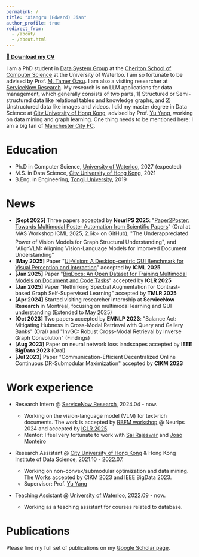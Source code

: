 ```yaml
---
permalink: /
title: "Xiangru (Edward) Jian"
author_profile: true
redirect_from: 
  - /about/
  - /about.html
---
```


**[📄 Download my CV](../files/CV_Xiangru_Jian_latest.pdf)**

I am a PhD student in [Data System Group](https://uwaterloo.ca/data-systems-group/) at the [Cheriton School of Computer Science](https://cs.uwaterloo.ca/) at the University of Waterloo. I am so fortunate to be advised by Prof. [M. Tamer Özsu](https://cs.uwaterloo.ca/~tozsu/). I am also a visiting researcher at [ServiceNow Research](https://www.servicenow.com/research/author/xiangru-jian.html). My research is on LLM applications for data management, which generally consists of two parts, 1) Structured or Semi-structured data like relational tables and knowledge graphs, and 2) Unstructured data like images and videos. I did my master degree in Data Science at [City University of Hong Kong](https://www.ds.cityu.edu.hk/), advised by Prof. [Yu Yang](https://yuyangcs.github.io/), working on data mining and graph learning. One thing needs to be mentioned here: I am a big fan of [Manchester City FC](https://www.mancity.com/).



Education
======
* Ph.D in Computer Science, [University of Waterloo](https://cs.uwaterloo.ca/), 2027 (expected)
* M.S. in Data Science, [City University of Hong Kong](https://www.ds.cityu.edu.hk/), 2021
* B.Eng. in Engineering, [Tongji University](https://en.tongji.edu.cn/), 2019

News
======
* **[Sept 2025]** Three papers accepted by **NeurIPS 2025**: "[Paper2Poster: Towards Multimodal Poster Automation from Scientific Papers](https://paper2poster.github.io/)" (Oral at MAS Workshop ICML 2025, 2.6k⭐ on GitHub), "The Underappreciated Power of Vision Models for Graph Structural Understanding", and "AlignVLM: Aligning Vision-Language Models for Improved Document Understanding"
* **[May 2025]** Paper "[UI-Vision: A Desktop-centric GUI Benchmark for Visual Perception and Interaction](https://uivision.github.io/)" accepted by **ICML 2025**
* **[Jan 2025]** Paper "[BigDocs: An Open Dataset for Training Multimodal Models on Document and Code Tasks](https://bigdocs.github.io/)" accepted by **ICLR 2025**
* **[Jan 2025]** Paper "Rethinking Spectral Augmentation for Contrast-based Graph Self-Supervised Learning" accepted by **TMLR 2025**
* **[Apr 2024]** Started visiting researcher internship at **ServiceNow Research** in Montreal, focusing on multimodal learning and GUI understanding (Extended to May 2025)
* **[Oct 2023]** Two papers accepted by **EMNLP 2023**: "Balance Act: Mitigating Hubness in Cross-Modal Retrieval with Query and Gallery Banks" (Oral) and "InvGC: Robust Cross-Modal Retrieval by Inverse Graph Convolution" (Findings)
* **[Aug 2023]** Paper on neural network loss landscapes accepted by **IEEE BigData 2023** (Oral)
* **[Jul 2023]** Paper "Communication-Efficient Decentralized Online Continuous DR-Submodular Maximization" accepted by **CIKM 2023**

Work experience
======
* Research Intern @ [ServiceNow Research](https://www.servicenow.com/research/author/xiangru-jian.html), 2024.04 - now.
  * Working on the vision-language model (VLM) for text-rich documents. The work is accepted by [RBFM workshop](https://asu-apg.github.io/rbfm/) @ Neurips 2024 and accepted by [ICLR 2025](https://openreview.net/forum?id=b1ivBPLb1n).
  * Mentor: I feel very fortunate to work with [Sai Rajeswar](https://sairajeswar.com/) and [Joao Monteiro](https://joaomonteirof.github.io/)

* Research Assistant @ [City University of Hong Kong](https://www.ds.cityu.edu.hk/) & Hong Kong Institute of Data Science, 2021.10 - 2022.07.
  * Working on non-convex/submodular optimization and data mining. The Works accepted by CIKM 2023 and IEEE BigData 2023.
  * Supervisor: Prof. [Yu Yang](https://yuyangcs.github.io/)

* Teaching Assistant @ [University of Waterloo](https://cs.uwaterloo.ca/), 2022.09 - now.
  * Working as a teaching assistant for courses related to database.

Publications
======
Please find my full set of publications on my [Google Scholar page](https://scholar.google.ca/citations?hl=en&user=kq17trAAAAAJ).


<!--
Publications
======
  <ul>{% for post in site.publications reversed %}
    {% include archive-single-cv.html %}
  {% endfor %}</ul>
-->

